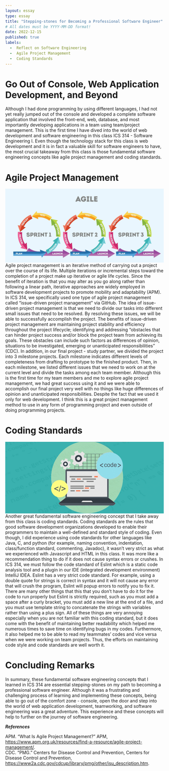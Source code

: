 ```yaml
---
layout: essay
type: essay
title: "Stepping-stones for Becoming a Professional Software Engineer"
# All dates must be YYYY-MM-DD format!
date: 2022-12-15
published: true
labels:
  -  Reflect on Software Engineering
  -  Agile Project Management
  -  Coding Standards
---
```



# Go Out of Console, Web Application Development, and Beyond

Although I had done programming by using different languages, I had not yet really jumped out of the console and developed a complete software application that involved the front-end, web, database, and most importantly developing applications in a team using team/project management. This is the first time I have dived into the world of web development and software engineering in this class ICS 314 - Software Engineering I. Even though the technology stack for this class is web development and it is in fact a valuable skill for software engineers to have, the most crucial takeaway from this class is those fundamental software engineering concepts like agile project management and coding standards.


# Agile Project Management

<img width="700px" align="left" class="rounded float-start pe-4" src="../img/essays/Agile-software-dev-1.jpeg">

Agile project management is an iterative method of carrying out a project over the course of its life. Multiple iterations or incremental steps toward the completion of a project make up iterative or agile life cycles. Since the benefit of iteration is that you may alter as you go along rather than following a linear path, iterative approaches are widely employed in software development projects to promote mobility and adaptability (APM). In ICS 314, we specifically used one type of agile project management called “issue-driven project management” via GitHub. The idea of issue-driven project management is that we need to divide our tasks into different small issues that need to be resolved. By resolving these issues, we will be able to successfully accomplish the project. The benefits of issue-driven project management are maintaining project stability and efficiency throughout the project lifecycle; identifying and addressing “obstacles that can hinder project success and/or block the project team from achieving its goals. These obstacles can include such factors as differences of opinion, situations to be investigated, emerging or unanticipated responsibilities” (CDC). In addition, in our final project - study partner, we divided the project into 3 milestone projects. Each milestone indicates different levels of completeness from drafting to prototype to the finished product. Then, in each milestone, we listed different issues that we need to work on at the current level and divide the tasks among each team member. Although this is the first time for my team members and me to explore agile project management, we had great success using it and we were able to accomplish our final project very well with no things like huge differences of opinion and unanticipated responsibilities. Despite the fact that we used it only for web development. I think this is a great project management method to use in any form of programming project and even outside of doing programming projects.


# Coding Standards

<img width="700px" align="right" class="rounded float pe-4"  src="../img/essays/code-main.jpg">

Another great fundamental software engineering concept that I take away from this class is coding standards. Coding standards are the rules that good software development organizations developed to enable their programmers to maintain a well-defined and standard style of coding. Even though, I did experience using code standards for other languages like Java, C, and python (for example, naming convention, indentation, class/function standard, commenting, Javadoc), it wasn’t very strict as what we experienced with Javascript and HTML in this class. It was more like a recommendation thing to do if it does not cause syntax errors or crushes. In ICS 314, we must follow the code standard of Eslint which is a static code analysis tool and a plugin in our IDE (integrated development environment) IntelliJ IDEA. Eslint has a very strict code standard. For example, using a double quote for strings is correct in syntax and it will not cause any error that will crush the program, Eslint will popup errors to notify you to fix it. There are many other things that this that you don’t have to do it for the code to run properly but Eslint is strictly required, such as you must add a space after a curly bracket, you must add a new line at the end of a file, and you must use template string to concatenate the strings with variables rather than using a plus sign. All of these things are very annoying especially when you are not familiar with this coding standard, but it does come with the benefit of maintaining better readability which helped me numerous times to save time on identifying bugs in my codes. Furthermore, it also helped me to be able to read my teammates’ codes and vice versa when we were working on team projects. Thus, the efforts on maintaining code style and code standards are well worth it.


# Concluding Remarks

In summary, these fundamental software engineering concepts that I learned in ICS 314 are essential stepping-stones on my path to becoming a professional software engineer. Although it was a frustrating and challenging process of learning and implementing these concepts, being able to go out of the comfort zone - console, open the door and step into the world of web application development, teamworking, and software engineering was a great adventure. This experience and these concepts will help to further on the journey of software engineering.


_**References**_

APM. “What Is Agile Project Management?” APM, https://www.apm.org.uk/resources/find-a-resource/agile-project-management/.  
CDC. “PMG.” Centers for Disease Control and Prevention, Centers for Disease Control and Prevention, https://www2a.cdc.gov/cdcup/library/pmg/other/isu_description.htm.  

